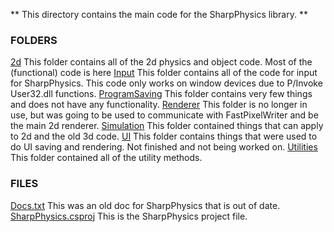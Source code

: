 ** This directory contains the main code for the SharpPhysics library. **

### FOLDERS ###
[2d](SharpPhysics/2d) This folder contains all of the 2d physics and object code. Most of the (functional) code is here
[Input](SharpPhysics/Input) This folder contains all of the code for input for SharpPhysics. This code only works on window devices due to P/Invoke User32.dll functions.
[ProgramSaving](SharpPhysics/ProgramSaving) This folder contains very few things and does not have any functionality.
[Renderer](SharpPhysics/Renderer) This folder is no longer in use, but was going to be used to communicate with FastPixelWriter and be the main 2d renderer.
[Simulation](SharpPhysics/Simulation) This folder contained things that can apply to 2d and the old 3d code.
[UI](SharpPhysics/UI) This folder contains things that were used to do UI saving and rendering. Not finished and not being worked on.
[Utilities](SharpPhysics/Utilities) This folder contained all of the utility methods.

### FILES ###
[Docs.txt](SharpPhysics/Docs.txt) This was an old doc for SharpPhysics that is out of date.
[SharpPhysics.csproj](SharpPhysics/SharpPhysics.csproj) This is the SharpPhysics project file.
